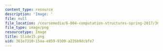 ```yaml
---
content_type: resource
description: 'Image: '
file: null
file_location: /coursemedia/6-004-computation-structures-spring-2017/361e731015aae8599309a226b9dcbfe7_Slide15.png
file_type: image/png
resourcetype: Image
title: Slide15.png
uid: 361e7310-15aa-e859-9309-a226b9dcbfe7
---
```

